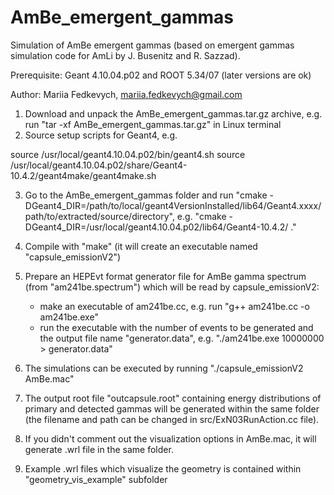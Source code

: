 # AmBe_emergent_gammas

Simulation of AmBe emergent gammas (based on emergent gammas simulation code for AmLi by J. Busenitz and R. Sazzad). 

Prerequisite: Geant 4.10.04.p02 and ROOT 5.34/07 (later versions are ok)

Author: Mariia Fedkevych, mariia.fedkevych@gmail.com

1. Download and unpack the AmBe_emergent_gammas.tar.gz archive, e.g. run "tar -xf AmBe_emergent_gammas.tar.gz" in Linux terminal
2. Source setup scripts for Geant4, e.g.

source /usr/local/geant4.10.04.p02/bin/geant4.sh
source /usr/local/geant4.10.04.p02/share/Geant4-10.4.2/geant4make/geant4make.sh

3. Go to the AmBe_emergent_gammas folder and run "cmake -DGeant4_DIR=/path/to/local/geant4VersionInstalled/lib64/Geant4.xxxx/ path/to/extracted/source/directory", e.g.
"cmake -DGeant4_DIR=/usr/local/geant4.10.04.p02/lib64/Geant4-10.4.2/ ."

4. Compile with "make" (it will create an executable named "capsule_emissionV2")
5. Prepare an HEPEvt format generator file for AmBe gamma spectrum (from "am241be.spectrum") which will be read by capsule_emissionV2: 
    - make an executable of am241be.cc, e.g. run "g++ am241be.cc -o am241be.exe" 
    - run the executable with the number of events to be generated and the output file name "generator.data", e.g. "./am241be.exe 10000000 > generator.data"
6. The simulations can be executed by running "./capsule_emissionV2 AmBe.mac"
7. The output root file "outcapsule.root" containing energy distributions of primary and detected gammas will be generated within the same folder (the filename and path can be changed in src/ExN03RunAction.cc file). 
8. If you didn't comment out the visualization options in AmBe.mac, it will generate .wrl file in the same folder. 
9. Example .wrl files which visualize the geometry is contained within "geometry_vis_example" subfolder
